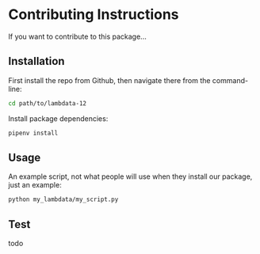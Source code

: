 

# Contributing Instructions

If you want to contribute to this package...

## Installation

First install the repo from Github, then navigate there from the command-line:

```sh
cd path/to/lambdata-12
```

Install package dependencies:

```sh
pipenv install
```

## Usage

An example script, not what people will use when they install our package, just an example:

```sh
python my_lambdata/my_script.py
```

## Test

todo
